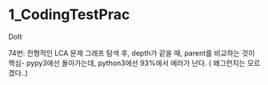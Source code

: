 # 1_CodingTestPrac
DoIt


74번: 전형적인 LCA 문제 그래프 탐색 후, depth가 같을 때, parent를 비교하는 것이 핵심- pypy3에선 돌아가는데, python3에선 93%에서 에러가 난다. ( 왜그런지는 모르겠다..) 
